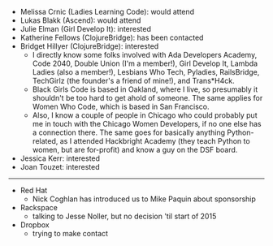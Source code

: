 * Melissa Crnic (Ladies Learning Code): would attend
* Lukas Blakk (Ascend): would attend
* Julie Elman (Girl Develop It): interested
* Katherine Fellows (ClojureBridge): has been contacted
* Bridget Hillyer (ClojureBridge): interested
  * I directly know some folks involved with Ada Developers Academy,
    Code 2040, Double Union (I'm a member!), Girl Develop It, Lambda
    Ladies (also a member!), Lesbians Who Tech, Pyladies, RailsBridge,
    TechGirlz (the founder's a friend of mine!), and Trans*H4ck.
  * Black Girls Code is based in Oakland, where I live, so presumably
    it shouldn't be too hard to get ahold of someone. The same applies
    for Women Who Code, which is based in San Francisco.
  * Also, I know a couple of people in Chicago who could probably put
    me in touch with the Chicago Women Developers, if no one else has
    a connection there. The same goes for basically anything
    Python-related, as I attended Hackbright Academy (they teach
    Python to women, but are for-profit) and know a guy on the DSF
    board.
* Jessica Kerr: interested
* Joan Touzet: interested

----------------------------------------

* Red Hat
  * Nick Coghlan has introduced us to Mike Paquin about sponsorship
* Rackspace
  * talking to Jesse Noller, but no decision 'til start of 2015
* Dropbox
  * trying to make contact
